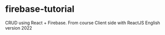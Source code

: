 # firebase-tutorial
CRUD using React + Firebase. From course Client side with ReactJS English version 2022
